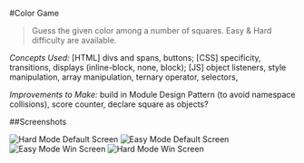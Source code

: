 #Color Game 

>Guess the given color among a number of squares. Easy & Hard difficulty are available.

_Concepts Used:_ [HTML] divs and spans, buttons; [CSS] specificity, transitions, displays (inline-block, none, block); [JS] object listeners, style manipulation, array manipulation, ternary operator, selectors,

_Improvements to Make:_ build in Module Design Pattern (to avoid namespace collisions), score counter, declare square as objects?

##Screenshots

![Hard Mode Default Screen](https://github.com/cecdelr/ColtSteele_WebDevCourse/blob/master/Projects/ColorGame/Screenshot/img1.png)
![Easy Mode Default Screen](https://github.com/cecdelr/ColtSteele_WebDevCourse/blob/master/Projects/ColorGame/Screenshot/img2.png)
![Easy Mode Win Screen](https://github.com/cecdelr/ColtSteele_WebDevCourse/blob/master/Projects/ColorGame/Screenshot/img3.png)
![Hard Mode Win Screen](/Screenshot/img4.pnghttps://github.com/cecdelr/ColtSteele_WebDevCourse/blob/master/Projects/ColorGame/Screenshot/img4.png)